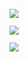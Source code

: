 ![](https://s32.picofile.com/file/8478734992/1.jpg)


![](https://s32.picofile.com/file/8478735000/2.jpg)


![](https://s32.picofile.com/file/8478735018/3.jpg)
